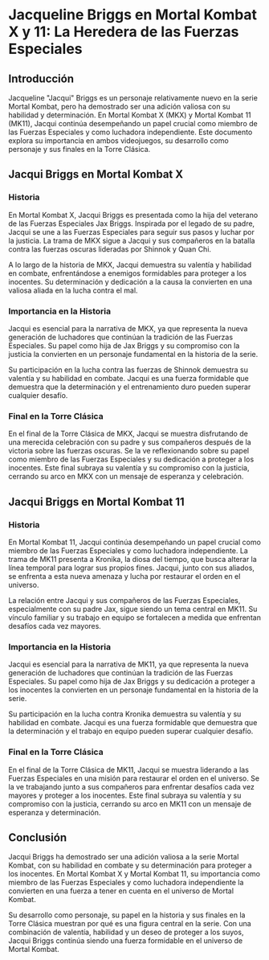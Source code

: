 # Jacqueline Briggs en Mortal Kombat X y 11: La Heredera de las Fuerzas Especiales

## Introducción

Jacqueline "Jacqui" Briggs es un personaje relativamente nuevo en la serie Mortal Kombat, pero ha demostrado ser una adición valiosa con su habilidad y determinación. En Mortal Kombat X (MKX) y Mortal Kombat 11 (MK11), Jacqui continúa desempeñando un papel crucial como miembro de las Fuerzas Especiales y como luchadora independiente. Este documento explora su importancia en ambos videojuegos, su desarrollo como personaje y sus finales en la Torre Clásica.

## Jacqui Briggs en Mortal Kombat X

### Historia

En Mortal Kombat X, Jacqui Briggs es presentada como la hija del veterano de las Fuerzas Especiales Jax Briggs. Inspirada por el legado de su padre, Jacqui se une a las Fuerzas Especiales para seguir sus pasos y luchar por la justicia. La trama de MKX sigue a Jacqui y sus compañeros en la batalla contra las fuerzas oscuras lideradas por Shinnok y Quan Chi.

A lo largo de la historia de MKX, Jacqui demuestra su valentía y habilidad en combate, enfrentándose a enemigos formidables para proteger a los inocentes. Su determinación y dedicación a la causa la convierten en una valiosa aliada en la lucha contra el mal.

### Importancia en la Historia

Jacqui es esencial para la narrativa de MKX, ya que representa la nueva generación de luchadores que continúan la tradición de las Fuerzas Especiales. Su papel como hija de Jax Briggs y su compromiso con la justicia la convierten en un personaje fundamental en la historia de la serie.

Su participación en la lucha contra las fuerzas de Shinnok demuestra su valentía y su habilidad en combate. Jacqui es una fuerza formidable que demuestra que la determinación y el entrenamiento duro pueden superar cualquier desafío.

### Final en la Torre Clásica

En el final de la Torre Clásica de MKX, Jacqui se muestra disfrutando de una merecida celebración con su padre y sus compañeros después de la victoria sobre las fuerzas oscuras. Se la ve reflexionando sobre su papel como miembro de las Fuerzas Especiales y su dedicación a proteger a los inocentes. Este final subraya su valentía y su compromiso con la justicia, cerrando su arco en MKX con un mensaje de esperanza y celebración.

## Jacqui Briggs en Mortal Kombat 11

### Historia

En Mortal Kombat 11, Jacqui continúa desempeñando un papel crucial como miembro de las Fuerzas Especiales y como luchadora independiente. La trama de MK11 presenta a Kronika, la diosa del tiempo, que busca alterar la línea temporal para lograr sus propios fines. Jacqui, junto con sus aliados, se enfrenta a esta nueva amenaza y lucha por restaurar el orden en el universo.

La relación entre Jacqui y sus compañeros de las Fuerzas Especiales, especialmente con su padre Jax, sigue siendo un tema central en MK11. Su vínculo familiar y su trabajo en equipo se fortalecen a medida que enfrentan desafíos cada vez mayores.

### Importancia en la Historia

Jacqui es esencial para la narrativa de MK11, ya que representa la nueva generación de luchadores que continúan la tradición de las Fuerzas Especiales. Su papel como hija de Jax Briggs y su dedicación a proteger a los inocentes la convierten en un personaje fundamental en la historia de la serie.

Su participación en la lucha contra Kronika demuestra su valentía y su habilidad en combate. Jacqui es una fuerza formidable que demuestra que la determinación y el trabajo en equipo pueden superar cualquier desafío.

### Final en la Torre Clásica

En el final de la Torre Clásica de MK11, Jacqui se muestra liderando a las Fuerzas Especiales en una misión para restaurar el orden en el universo. Se la ve trabajando junto a sus compañeros para enfrentar desafíos cada vez mayores y proteger a los inocentes. Este final subraya su valentía y su compromiso con la justicia, cerrando su arco en MK11 con un mensaje de esperanza y determinación.

## Conclusión

Jacqui Briggs ha demostrado ser una adición valiosa a la serie Mortal Kombat, con su habilidad en combate y su determinación para proteger a los inocentes. En Mortal Kombat X y Mortal Kombat 11, su importancia como miembro de las Fuerzas Especiales y como luchadora independiente la convierten en una fuerza a tener en cuenta en el universo de Mortal Kombat.

Su desarrollo como personaje, su papel en la historia y sus finales en la Torre Clásica muestran por qué es una figura central en la serie. Con una combinación de valentía, habilidad y un deseo de proteger a los suyos, Jacqui Briggs continúa siendo una fuerza formidable en el universo de Mortal Kombat.